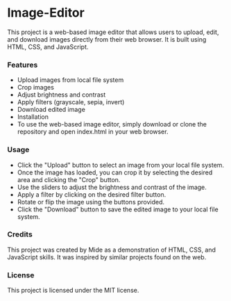 # Image-Editor

This project is a web-based image editor that allows users to upload, edit, and download images directly from their web browser. It is built using HTML, CSS, and JavaScript.

### Features
* Upload images from local file system
* Crop images
* Adjust brightness and contrast
* Apply filters (grayscale, sepia, invert)
* Download edited image
* Installation
* To use the web-based image editor, simply download or clone the repository and open index.html in your web browser.

### Usage
* Click the "Upload" button to select an image from your local file system.
* Once the image has loaded, you can crop it by selecting the desired area and clicking the "Crop" button.
* Use the sliders to adjust the brightness and contrast of the image.
* Apply a filter by clicking on the desired filter button.
* Rotate or flip the image using the buttons provided.
* Click the "Download" button to save the edited image to your local file system.

### Credits
This project was created by Mide as a demonstration of HTML, CSS, and JavaScript skills. It was inspired by similar projects found on the web.

### License
This project is licensed under the MIT license.
